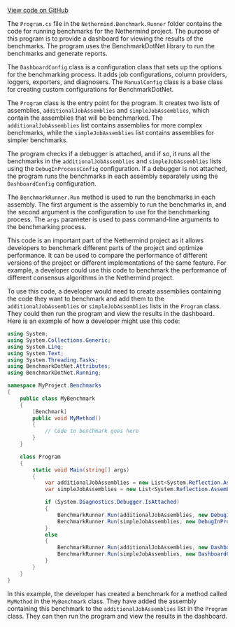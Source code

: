 [View code on GitHub](https://github.com/nethermindeth/nethermind/son/src/Nethermind/Nethermind.Benchmark.Runner)

The `Program.cs` file in the `Nethermind.Benchmark.Runner` folder contains the code for running benchmarks for the Nethermind project. The purpose of this program is to provide a dashboard for viewing the results of the benchmarks. The program uses the BenchmarkDotNet library to run the benchmarks and generate reports.

The `DashboardConfig` class is a configuration class that sets up the options for the benchmarking process. It adds job configurations, column providers, loggers, exporters, and diagnosers. The `ManualConfig` class is a base class for creating custom configurations for BenchmarkDotNet.

The `Program` class is the entry point for the program. It creates two lists of assemblies, `additionalJobAssemblies` and `simpleJobAssemblies`, which contain the assemblies that will be benchmarked. The `additionalJobAssemblies` list contains assemblies for more complex benchmarks, while the `simpleJobAssemblies` list contains assemblies for simpler benchmarks.

The program checks if a debugger is attached, and if so, it runs all the benchmarks in the `additionalJobAssemblies` and `simpleJobAssemblies` lists using the `DebugInProcessConfig` configuration. If a debugger is not attached, the program runs the benchmarks in each assembly separately using the `DashboardConfig` configuration.

The `BenchmarkRunner.Run` method is used to run the benchmarks in each assembly. The first argument is the assembly to run the benchmarks in, and the second argument is the configuration to use for the benchmarking process. The `args` parameter is used to pass command-line arguments to the benchmarking process.

This code is an important part of the Nethermind project as it allows developers to benchmark different parts of the project and optimize performance. It can be used to compare the performance of different versions of the project or different implementations of the same feature. For example, a developer could use this code to benchmark the performance of different consensus algorithms in the Nethermind project.

To use this code, a developer would need to create assemblies containing the code they want to benchmark and add them to the `additionalJobAssemblies` or `simpleJobAssemblies` lists in the `Program` class. They could then run the program and view the results in the dashboard. Here is an example of how a developer might use this code:

```csharp
using System;
using System.Collections.Generic;
using System.Linq;
using System.Text;
using System.Threading.Tasks;
using BenchmarkDotNet.Attributes;
using BenchmarkDotNet.Running;

namespace MyProject.Benchmarks
{
    public class MyBenchmark
    {
        [Benchmark]
        public void MyMethod()
        {
            // Code to benchmark goes here
        }
    }

    class Program
    {
        static void Main(string[] args)
        {
            var additionalJobAssemblies = new List<System.Reflection.Assembly> { typeof(MyBenchmark).Assembly };
            var simpleJobAssemblies = new List<System.Reflection.Assembly>();

            if (System.Diagnostics.Debugger.IsAttached)
            {
                BenchmarkRunner.Run(additionalJobAssemblies, new DebugInProcessConfig());
                BenchmarkRunner.Run(simpleJobAssemblies, new DebugInProcessConfig());
            }
            else
            {
                BenchmarkRunner.Run(additionalJobAssemblies, new DashboardConfig());
                BenchmarkRunner.Run(simpleJobAssemblies, new DashboardConfig());
            }
        }
    }
}
```

In this example, the developer has created a benchmark for a method called `MyMethod` in the `MyBenchmark` class. They have added the assembly containing this benchmark to the `additionalJobAssemblies` list in the `Program` class. They can then run the program and view the results in the dashboard.
